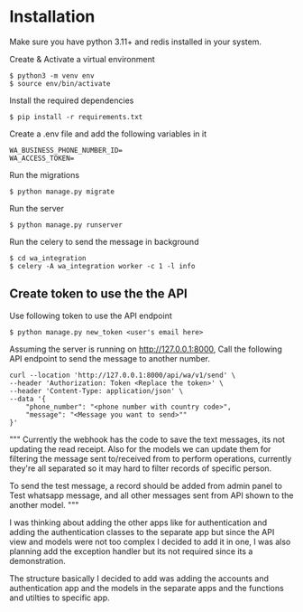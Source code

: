 # Installation
Make sure you have python 3.11+ and redis installed in your system.

Create & Activate a virtual environment
```
$ python3 -m venv env
$ source env/bin/activate
```

Install the required dependencies
```
$ pip install -r requirements.txt
```

Create a .env file and add the following variables in it
```
WA_BUSINESS_PHONE_NUMBER_ID=
WA_ACCESS_TOKEN=
```

Run the migrations
```
$ python manage.py migrate
```

Run the server
```
$ python manage.py runserver
```

Run the celery to send the message in background
```
$ cd wa_integration
$ celery -A wa_integration worker -c 1 -l info
```

## Create token to use the the API
Use following token to use the API endpoint
```
$ python manage.py new_token <user's email here>
```

Assuming the server is running on http://127.0.0.1:8000, Call the following API endpoint to send the message to another number.
```
curl --location 'http://127.0.0.1:8000/api/wa/v1/send' \
--header 'Authorization: Token <Replace the token>' \
--header 'Content-Type: application/json' \
--data '{
    "phone_number": "<phone number with country code>",
    "message": "<Message you want to send>""
}'
```

"""
Currently the webhook has the code to save the text messages, its not updating the read receipt. Also for the models we can update them for filtering the message sent to/received from to perform operations, currently they're all separated so it may hard to filter records of specific person.

To send the test message, a record should be added from admin panel to Test whatsapp message, and all other messages sent from API shown to the another model.
"""

I was thinking about adding the other apps like for authentication and adding the authentication classes to the separate app but since the API view and models were not too complex I decided to add it in one, I was also planning add the exception handler but its not required since its a demonstration.

The structure basically I decided to add was adding the accounts and authentication app and the models in the separate apps and the functions and utilties to specific app.
